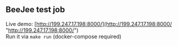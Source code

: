 ## BeeJee test job
Live demo: [http://199.247.17.198:8000/](http://199.247.17.198:8000/ "http://199.247.17.198:8000/")  
Run it via `make run` (docker-compose required)